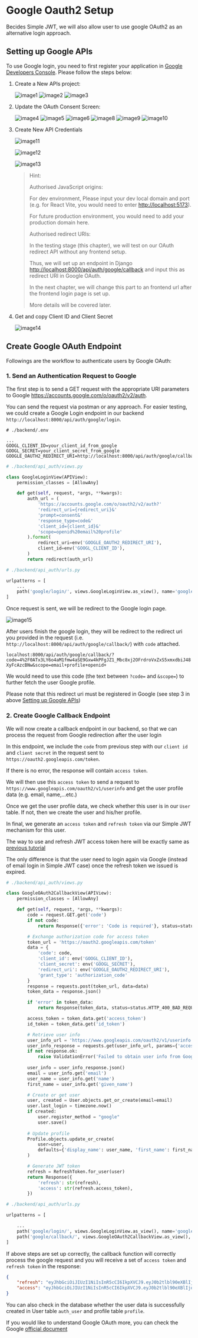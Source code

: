 # Google Oauth2 Setup

Becides Simple JWT, we will also allow user to use google OAuth2 as an alternative login approach.

## Setting up Google APIs

To use Google login, you need to first register your application in [Google Developers Console](https://console.developers.google.com/). Please follow the steps below:

1. Create a New APIs project:

    ![image1](./Tutorial_Images/Google_OAuth/image1.png)
    ![image2](./Tutorial_Images/Google_OAuth/image2.png)
    ![image3](./Tutorial_Images/Google_OAuth/image3.png)

2. Update the OAuth Consent Screen:

    ![image4](./Tutorial_Images/Google_OAuth/image4.png)
    ![image5](./Tutorial_Images/Google_OAuth/image5.png)
    ![image6](./Tutorial_Images/Google_OAuth/image6.png)
    ![image8](./Tutorial_Images/Google_OAuth/image8.png)
    ![image9](./Tutorial_Images/Google_OAuth/image9.png)
    ![image10](./Tutorial_Images/Google_OAuth/image10.png)

3. Create New API Credentials

    ![image11](./Tutorial_Images/Google_OAuth/image11.png)

    ![image12](./Tutorial_Images/Google_OAuth/image12.png)

    ![image13](./Tutorial_Images/Google_OAuth/image13.png)

    >Hint:
    >
    > Authorised JavaScript origins:
    >
    > For dev environment, Please input your dev local domain and port (e.g. for React Vite, you would need to enter <http://localhost:5173>).
    >
    > For future production environment, you would need to add your production domain here.
    >
    > Authorised redirect URIs:
    >
    > In the testing stage (this chapter), we will test on our OAuth redirect API without any frontend setup.
    >
    > Thus, we will set up an endpoint in Django <http://localhost:8000/api/auth/google/callback> and input this as redirect URI in Google OAuth.
    >
    > In the next chapter, we will change this part to an frontend url after the frontend login page is set up.
    >
    > More details will be covered later.

4. Get and copy Client ID and Client Secret

    ![image14](./Tutorial_Images/Google_OAuth/image14.png)

## Create Google OAuth Endpoint

Followings are the workflow to authenticate users by Google OAuth:

### 1. Send an Authentication Request to Google

The first step is to send a GET request with the appropriate URI parameters to Google <https://accounts.google.com/o/oauth2/v2/auth>.

You can send the request via postman or any approach. For easier testing, we could create a Google Login endpoint in our backend `http://localhost:8000/api/auth/google/login`.

```env
# ./backend/.env

...
GOOGL_CLIENT_ID=your_client_id_from_google
GOOGL_SECRET=your_client_secret_from_google
GOOGLE_OAUTH2_REDIRECT_URI=http://localhost:8000/api/auth/google/callback/
```

```python
# ./backend/api_auth/views.py

class GoogleLoginView(APIView):
    permission_classes = [AllowAny]

    def get(self, request, *args, **kwargs):
        auth_url = (
            'https://accounts.google.com/o/oauth2/v2/auth?'
            'redirect_uri={redirect_uri}&'
            'prompt=consent&'
            'response_type=code&'
            'client_id={client_id}&'
            'scope=openid%20email%20profile'
        ).format(
            redirect_uri=env('GOOGLE_OAUTH2_REDIRECT_URI'),
            client_id=env('GOOGL_CLIENT_ID'),
        )
        return redirect(auth_url)
```

```python
# ./backend/api_auth/urls.py

urlpatterns = [
    ...
    path('google/login/', views.GoogleLoginView.as_view(), name='google_login'),
]
```

Once request is sent, we will be redirect to the Google login page.

![image15](./Tutorial_Images/Google_OAuth/image15.png)

After users finish the google login, they will be redirect to the redirect uri you provided in the request (i.e. `http://localhost:8000/api/auth/google/callback/`) with `code` attached.

`localhost:8000/api/auth/google/callback/?code=4%2F0ATx3LY6o4aM1fmw4aSE9Gxw4kPFgJZ1_Mbc8xj2OFrdroVxZxS5xmxdbiJ48XyFcAzcBNw&scope=email+profile+openid+`

We would need to use this code (the text between `?code=` and `&scope=`) to further fetch the user Google profile.

Please note that this redirect uri must be registered in Google (see step 3 in above [Setting up Google APIs](#setting-up-google-apis))

### 2. Create Google Callback Endpoint

We will now create a callback endpoint in our backend, so that we can process the request from Google redirection after the user login

In this endpoint, we include the `code` from previous step with our `client id` and `client secret` in the request sent to `https://oauth2.googleapis.com/token`.

If there is no error, the response will contain `access token`.

We will then use this `access token` to send a request to `https://www.googleapis.com/oauth2/v1/userinfo` and get the user profile data (e.g. email, name,...etc.)

Once we get the user profile data, we check whether this user is in our `User` table. If not, then we create the user and his/her profile.

In final, we generate an `access token` and `refresh token` via our Simple JWT mechanism for this user.

The way to use and refresh JWT access token here will be exactly same as [previous tutorial](./Tutorial6_DRF_JWT_Authentication_Setup.md)

The only difference is that the user need to login again via Google (instead of email login in Simple JWT case) once the refresh token we issued is expired.

```python
# ./backend/api_auth/views.py

class GoogleOAuth2CallbackView(APIView):
    permission_classes = [AllowAny]

    def get(self, request, *args, **kwargs):
        code = request.GET.get('code')
        if not code:
            return Response({'error': 'Code is required'}, status=status.HTTP_400_BAD_REQUEST)

        # Exchange authorization code for access token
        token_url = 'https://oauth2.googleapis.com/token'
        data = {
            'code': code,
            'client_id': env('GOOGL_CLIENT_ID'),
            'client_secret': env('GOOGL_SECRET'),
            'redirect_uri': env('GOOGLE_OAUTH2_REDIRECT_URI'),
            'grant_type': 'authorization_code'
        }
        response = requests.post(token_url, data=data)
        token_data = response.json()

        if 'error' in token_data:
            return Response(token_data, status=status.HTTP_400_BAD_REQUEST)

        access_token = token_data.get('access_token')
        id_token = token_data.get('id_token')

        # Retrieve user info
        user_info_url = 'https://www.googleapis.com/oauth2/v1/userinfo'
        user_info_response = requests.get(user_info_url, params={'access_token': access_token})
        if not response.ok:
            raise ValidationError('Failed to obtain user info from Google.')
        
        user_info = user_info_response.json()
        email = user_info.get('email')
        user_name = user_info.get('name')
        first_name = user_info.get('given_name')

        # Create or get user
        user, created = User.objects.get_or_create(email=email)
        user.last_login = timezone.now()
        if created:
            user.register_method = "google"
            user.save()
        
        # Update profile
        Profile.objects.update_or_create(
            user=user,
            defaults={'display_name': user_name, 'first_name': first_name}
        )

        # Generate JWT token
        refresh = RefreshToken.for_user(user)
        return Response({
            'refresh': str(refresh),
            'access': str(refresh.access_token),
        })
```

```python
# ./backend/api_auth/urls.py

urlpatterns = [

    ...
    path('google/login/', views.GoogleLoginView.as_view(), name='google_login'),
    path('google/callback/', views.GoogleOAuth2CallbackView.as_view(), name='google_callback'),
]

```

If above steps are set up correctly, the callback function will correctly process the google request and you will receive a set of `access token` and `refresh token` in the response:

```json
{
    "refresh": "eyJhbGciOiJIUzI1NiIsInR5cCI6IkpXVCJ9.eyJ0b2tlbl90eXBlIjoicmVmcmVzaCIsImV4cCI6MTcyMDc2NTg4NywiaWF0IjoxNzIwNTA2Njg3LCJqdGkiOiI0M2ViMDRkNWU2OGY0MjQyODc0MDM3M2ZlNzllZWM5MiIsInVzZXJfaWQiOjF9.FgdwtMMMQ86OC76_YfrGzC3jxXgGv6K_0fTR7PTZfeg",
    "access": "eyJhbGciOiJIUzI1NiIsInR5cCI6IkpXVCJ9.eyJ0b2tlbl90eXBlIjoiYWNjZXNzIiwiZXhwIjoxNzIwNTA3NTg3LCJpYXQiOjE3MjA1MDY2ODcsImp0aSI6ImZiODRlNGRhYjdlZDRmZDY4ODExZWMzMjdmYmQzMzllIiwidXNlcl9pZCI6MX0.5kTwTRsGneo8Oj7U4yJ2FWR_0QM3BhcHEnz7Fzfi_JA"
}
```

You can also check in the database whether the user data is successfully created in User table `auth_user` and profile table `profile`.

If you would like to understand Google OAuth more, you can check the Google [official document](https://developers.google.com/identity/openid-connect/openid-connect#python)
